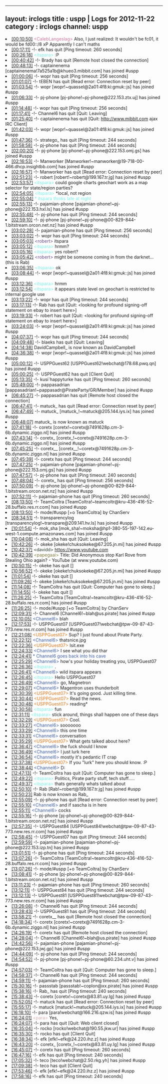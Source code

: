 
---
layout: irclogs
title : uspp | Logs for 2012-11-22
category : irclogs
channel: uspp
---
<li class="logitem"><a href="#00:10:50" name="00:10:50" class="time">[00:10:50]</a> <span class="person" style="color:#cc749c">&lt;CalebLangeslag&gt;</span> Also, I just realized: It wouldn't be fc01, it would be fd00::/8 xP Apparently I can't maths </li>
<li class="logitem"><a href="#00:17:11" name="00:17:11" class="time">[00:17:11]</a> -!- <span class="quit">efk</span> has quit [Ping timeout: 260 seconds] </li>
<li class="logitem"><a href="#00:26:18" name="00:26:18" class="time">[00:26:18]</a> <span class="person" style="color:#7deee6">&lt;itspara&gt;</span> :P </li>
<li class="logitem"><a href="#00:40:42" name="00:40:42" class="time">[00:40:42]</a> -!- <span class="quit">Brady</span> has quit [Remote host closed the connection] </li>
<li class="logitem"><a href="#00:48:13" name="00:48:13" class="time">[00:48:13]</a> -!- <span class="join">captainenema</span> [captainenema!7a525a1b@khueo3.mibbit.com] has joined #uspp </li>
<li class="logitem"><a href="#01:00:06" name="01:00:06" class="time">[01:00:06]</a> -!- <span class="quit">wopr</span> has quit [Ping timeout: 256 seconds] </li>
<li class="logitem"><a href="#01:01:07" name="01:01:07" class="time">[01:01:07]</a> -!- <span class="quit">tEBEN</span> has quit [Read error: Connection reset by peer] </li>
<li class="logitem"><a href="#01:03:54" name="01:03:54" class="time">[01:03:54]</a> -!- <span class="join">wopr</span> [wopr!~quassel@2a01:4f8:ki:gmuk::js] has joined #uspp </li>
<li class="logitem"><a href="#01:06:33" name="01:06:33" class="time">[01:06:33]</a> -!- <span class="join">pj-phone</span> [pj-phone!~pj-phone@222.153.ztx.uj] has joined #uspp </li>
<li class="logitem"><a href="#01:14:48" name="01:14:48" class="time">[01:14:48]</a> -!- <span class="quit">wopr</span> has quit [Ping timeout: 256 seconds] </li>
<li class="logitem"><a href="#01:17:41" name="01:17:41" class="time">[01:17:41]</a> -!- <span class="quit">Channel6</span> has quit [Quit: Leaving] </li>
<li class="logitem"><a href="#01:25:40" name="01:25:40" class="time">[01:25:40]</a> -!- <span class="quit">captainenema</span> has quit [Quit: <a href="http://www.mibbit.com" target="_blank">http://www.mibbit.com</a> ajax IRC Client] </li>
<li class="logitem"><a href="#01:42:03" name="01:42:03" class="time">[01:42:03]</a> -!- <span class="join">wopr</span> [wopr!~quassel@2a01:4f8:ki:gmuk::js] has joined #uspp </li>
<li class="logitem"><a href="#01:47:36" name="01:47:36" class="time">[01:47:36]</a> -!- <span class="quit">stratego_</span> has quit [Ping timeout: 244 seconds] </li>
<li class="logitem"><a href="#01:58:58" name="01:58:58" class="time">[01:58:58]</a> -!- <span class="quit">pj-phone</span> has quit [Ping timeout: 244 seconds] </li>
<li class="logitem"><a href="#02:00:20" name="02:00:20" class="time">[02:00:20]</a> -!- <span class="join">pj-phone</span> [pj-phone!~pj-phone@222.153.omj.gs] has joined #uspp </li>
<li class="logitem"><a href="#02:16:53" name="02:16:53" class="time">[02:16:53]</a> -!- <span class="join">Manworker</span> [Manworker!~manworker@19-718-00-466.dhcp.insightbb.com] has joined #uspp </li>
<li class="logitem"><a href="#02:16:57" name="02:16:57" class="time">[02:16:57]</a> -!- <span class="quit">Manworker</span> has quit [Read error: Connection reset by peer] </li>
<li class="logitem"><a href="#02:51:23" name="02:51:23" class="time">[02:51:23]</a> -!- <span class="join">robert</span> [robert!~robert@199.167.tr.jg] has joined #uspp </li>
<li class="logitem"><a href="#02:53:57" name="02:53:57" class="time">[02:53:57]</a> <span class="person" style="color:#7deee6">&lt;itspara&gt;</span> could google charts geochart work as a map selector for state/region parties? </li>
<li class="logitem"><a href="#02:54:05" name="02:54:05" class="time">[02:54:05]</a> <span class="person" style="color:#7deee6">&lt;itspara&gt;</span> *local, not region </li>
<li class="logitem"><a href="#02:55:04" name="02:55:04" class="time">[02:55:04]</a> <span class="person" style="color:#7deee6">* itspara thinks late at night</span> </li>
<li class="logitem"><a href="#02:55:13" name="02:55:13" class="time">[02:55:13]</a> -!- <span class="join">pajamian-phone</span> [pajamian-phone!~pj-phone@222.153.hxl.ls] has joined #uspp </li>
<li class="logitem"><a href="#02:55:48" name="02:55:48" class="time">[02:55:48]</a> -!- <span class="quit">pj-phone</span> has quit [Ping timeout: 244 seconds] </li>
<li class="logitem"><a href="#02:59:10" name="02:59:10" class="time">[02:59:10]</a> -!- <span class="join">pj-phone</span> [pj-phone!~pj-phone@00-829-844-1.bitstream.orcon.net.nz] has joined #uspp </li>
<li class="logitem"><a href="#03:02:28" name="03:02:28" class="time">[03:02:28]</a> -!- <span class="quit">pajamian-phone</span> has quit [Ping timeout: 256 seconds] </li>
<li class="logitem"><a href="#03:03:02" name="03:03:02" class="time">[03:03:02]</a> -!- <span class="quit">wopr</span> has quit [Ping timeout: 244 seconds] </li>
<li class="logitem"><a href="#03:05:03" name="03:05:03" class="time">[03:05:03]</a> <span class="person" style="color:#684c85">&lt;robert&gt;</span> itspara </li>
<li class="logitem"><a href="#03:05:12" name="03:05:12" class="time">[03:05:12]</a> <span class="person" style="color:#7deee6">&lt;itspara&gt;</span> hrmm? </li>
<li class="logitem"><a href="#03:05:16" name="03:05:16" class="time">[03:05:16]</a> <span class="person" style="color:#7deee6">&lt;itspara&gt;</span> yes robert? </li>
<li class="logitem"><a href="#03:05:42" name="03:05:42" class="time">[03:05:42]</a> <span class="person" style="color:#684c85">&lt;robert&gt;</span> might be someone coming in from the darknet... (this is Rab) </li>
<li class="logitem"><a href="#03:06:35" name="03:06:35" class="time">[03:06:35]</a> <span class="person" style="color:#7deee6">&lt;itspara&gt;</span> ok </li>
<li class="logitem"><a href="#03:08:44" name="03:08:44" class="time">[03:08:44]</a> -!- <span class="join">wopr</span> [wopr!~quassel@2a01:4f8:ki:gmuk::js] has joined #uspp </li>
<li class="logitem"><a href="#03:12:36" name="03:12:36" class="time">[03:12:36]</a> <span class="person" style="color:#7deee6">&lt;itspara&gt;</span> hrmm </li>
<li class="logitem"><a href="#03:12:54" name="03:12:54" class="time">[03:12:54]</a> <span class="person" style="color:#7deee6">&lt;itspara&gt;</span> it appears state level on geochart is restricted to internal google use </li>
<li class="logitem"><a href="#03:13:22" name="03:13:22" class="time">[03:13:22]</a> -!- <span class="quit">wopr</span> has quit [Ping timeout: 244 seconds] </li>
<li class="logitem"><a href="#03:17:13" name="03:17:13" class="time">[03:17:13]</a> -!- <span class="quit">Rab</span> has quit [Quit: &lt;looking for profound signing-off statement on ebay to insert here&gt;] </li>
<li class="logitem"><a href="#03:19:33" name="03:19:33" class="time">[03:19:33]</a> -!- <span class="quit">robert</span> has quit [Quit: &lt;looking for profound signing-off statement on ebay to insert here&gt;] </li>
<li class="logitem"><a href="#03:24:03" name="03:24:03" class="time">[03:24:03]</a> -!- <span class="join">wopr</span> [wopr!~quassel@2a01:4f8:ki:gmuk::js] has joined #uspp </li>
<li class="logitem"><a href="#04:07:37" name="04:07:37" class="time">[04:07:37]</a> -!- <span class="quit">wopr</span> has quit [Ping timeout: 244 seconds] </li>
<li class="logitem"><a href="#04:09:48" name="04:09:48" class="time">[04:09:48]</a> -!- <span class="quit">blaeks</span> has quit [Quit: Leaving] </li>
<li class="logitem"><a href="#04:14:38" name="04:14:38" class="time">[04:14:38]</a> <span class="nick">DavidCampbell_</span> is now known as <span class="nick">DavidCampbell</span> </li>
<li class="logitem"><a href="#04:36:38" name="04:36:38" class="time">[04:36:38]</a> -!- <span class="join">wopr</span> [wopr!~quassel@2a01:4f8:ki:gmuk::js] has joined #uspp </li>
<li class="logitem"><a href="#05:00:12" name="05:00:12" class="time">[05:00:12]</a> -!- <span class="join">USPPGuest62</span> [USPPGuest62!webchat@178.68.pwq.qn] has joined #uspp </li>
<li class="logitem"><a href="#05:00:25" name="05:00:25" class="time">[05:00:25]</a> -!- <span class="quit">USPPGuest62</span> has quit [Client Quit] </li>
<li class="logitem"><a href="#05:13:35" name="05:13:35" class="time">[05:13:35]</a> -!- <span class="quit">kusi`happyturke</span> has quit [Ping timeout: 260 seconds] </li>
<li class="logitem"><a href="#05:49:00" name="05:49:00" class="time">[05:49:00]</a> -!- <span class="join">pappasadrian</span> [pappasadrian!~pappasadr@PirateParty/GR/Member] has joined #uspp </li>
<li class="logitem"><a href="#06:45:27" name="06:45:27" class="time">[06:45:27]</a> -!- <span class="quit">pappasadrian</span> has quit [Remote host closed the connection] </li>
<li class="logitem"><a href="#06:47:41" name="06:47:41" class="time">[06:47:41]</a> -!- <span class="quit">matuck_</span> has quit [Read error: Connection reset by peer] </li>
<li class="logitem"><a href="#06:47:49" name="06:47:49" class="time">[06:47:49]</a> -!- <span class="join">matuck_</span> [matuck_!~matuck@205.144.iys.ix] has joined #uspp </li>
<li class="logitem"><a href="#06:48:07" name="06:48:07" class="time">[06:48:07]</a> <span class="nick">matuck_</span> is now known as <span class="nick">matuck</span> </li>
<li class="logitem"><a href="#07:41:18" name="07:41:18" class="time">[07:41:18]</a> -!- <span class="join">coretx</span> [coretx!~coretx@7491628p.cm-3-6b.dynamic.ziggo.nl] has joined #uspp </li>
<li class="logitem"><a href="#07:43:14" name="07:43:14" class="time">[07:43:14]</a> -!- <span class="join">coretx_</span> [coretx_!~coretx@7491628p.cm-3-6b.dynamic.ziggo.nl] has joined #uspp </li>
<li class="logitem"><a href="#07:45:25" name="07:45:25" class="time">[07:45:25]</a> -!- <span class="join">coretx__</span> [coretx__!~coretx@7491628p.cm-3-6b.dynamic.ziggo.nl] has joined #uspp </li>
<li class="logitem"><a href="#07:45:39" name="07:45:39" class="time">[07:45:39]</a> -!- <span class="quit">coretx</span> has quit [Ping timeout: 244 seconds] </li>
<li class="logitem"><a href="#07:47:25" name="07:47:25" class="time">[07:47:25]</a> -!- <span class="join">pajamian-phone</span> [pajamian-phone!~pj-phone@222.153.omj.gs] has joined #uspp </li>
<li class="logitem"><a href="#07:47:57" name="07:47:57" class="time">[07:47:57]</a> -!- <span class="quit">pj-phone</span> has quit [Ping timeout: 240 seconds] </li>
<li class="logitem"><a href="#07:48:04" name="07:48:04" class="time">[07:48:04]</a> -!- <span class="quit">coretx_</span> has quit [Ping timeout: 256 seconds] </li>
<li class="logitem"><a href="#07:50:09" name="07:50:09" class="time">[07:50:09]</a> -!- <span class="join">pj-phone</span> [pj-phone!~pj-phone@00-829-844-1.bitstream.orcon.net.nz] has joined #uspp </li>
<li class="logitem"><a href="#07:52:11" name="07:52:11" class="time">[07:52:11]</a> -!- <span class="quit">pajamian-phone</span> has quit [Ping timeout: 260 seconds] </li>
<li class="logitem"><a href="#08:13:50" name="08:13:50" class="time">[08:13:50]</a> -!- <span class="join">TeamColtra</span> [TeamColtra!~teamcoltr@kru-436-416-52-28.buffalo.res.rr.com] has joined #uspp </li>
<li class="logitem"><a href="#08:13:50" name="08:13:50" class="time">[08:13:50]</a> -!- mode/<span class="mode">#uspp</span> [+o TeamColtra] by ChanServ </li>
<li class="logitem"><a href="#08:34:51" name="08:34:51" class="time">[08:34:51]</a> -!- <span class="join">transparencylog</span> [transparencylog!~transpare@209.141.hv.ls] has joined #uspp </li>
<li class="logitem"><a href="#10:01:54" name="10:01:54" class="time">[10:01:54]</a> -!- <span class="join">mok_sha</span> [mok_sha!~moksha@hp1-380-55-197-142.eu-west-1.compute.amazonaws.com] has joined #uspp </li>
<li class="logitem"><a href="#10:04:08" name="10:04:08" class="time">[10:04:08]</a> -!- <span class="quit">mok_sha</span> has quit [Quit: Leaving] </li>
<li class="logitem"><a href="#10:42:26" name="10:42:26" class="time">[10:42:26]</a> -!- <span class="join">okeke</span> [okeke!chuksokeke@67.205.jn.mi] has joined #uspp </li>
<li class="logitem"><a href="#10:42:37" name="10:42:37" class="time">[10:42:37]</a> <span class="person" style="color:#2d3f2f">&lt;davidd&gt;</span> <a href="https://www.youtube.com/watch?v=REn1BnJE3do&amp;feature=watch-vrec" target="_blank">https://www.youtube.com</a> </li>
<li class="logitem"><a href="#10:42:39" name="10:42:39" class="time">[10:42:39]</a> <span class="person" style="color:#817e41">&lt;papegaai&gt;</span> Title: Did Anonymous stop Karl Rove from Stealing Ohio again? - YouTube (at www.youtube.com) </li>
<li class="logitem"><a href="#10:50:15" name="10:50:15" class="time">[10:50:15]</a> -!- <span class="quit">okeke</span> has quit [] </li>
<li class="logitem"><a href="#10:56:52" name="10:56:52" class="time">[10:56:52]</a> -!- <span class="join">okeke</span> [okeke!chuksokeke@67.205.jn.mi] has joined #uspp </li>
<li class="logitem"><a href="#11:01:54" name="11:01:54" class="time">[11:01:54]</a> -!- <span class="quit">okeke</span> has quit [] </li>
<li class="logitem"><a href="#11:09:26" name="11:09:26" class="time">[11:09:26]</a> -!- <span class="join">okeke</span> [okeke!chuksokeke@67.205.jn.mi] has joined #uspp </li>
<li class="logitem"><a href="#11:14:08" name="11:14:08" class="time">[11:14:08]</a> -!- <span class="quit">TeamColtra</span> has quit [Quit: Computer has gone to sleep.] </li>
<li class="logitem"><a href="#11:14:55" name="11:14:55" class="time">[11:14:55]</a> -!- <span class="quit">okeke</span> has quit [] </li>
<li class="logitem"><a href="#11:26:25" name="11:26:25" class="time">[11:26:25]</a> -!- <span class="join">TeamColtra</span> [TeamColtra!~teamcoltr@kru-436-416-52-28.buffalo.res.rr.com] has joined #uspp </li>
<li class="logitem"><a href="#11:26:25" name="11:26:25" class="time">[11:26:25]</a> -!- mode/<span class="mode">#uspp</span> [+o TeamColtra] by ChanServ </li>
<li class="logitem"><a href="#12:09:31" name="12:09:31" class="time">[12:09:31]</a> -!- <span class="join">Channel6</span> [Channel6!~blah@us.pirate] has joined #uspp </li>
<li class="logitem"><a href="#12:10:05" name="12:10:05" class="time">[12:10:05]</a> <span class="person" style="color:#3d5ba0">&lt;Channel6&gt;</span> blah </li>
<li class="logitem"><a href="#12:17:53" name="12:17:53" class="time">[12:17:53]</a> -!- <span class="join">USPPGuest07</span> [USPPGuest07!webchat@tpw-09-87-43-773.new.res.rr.com] has joined #uspp </li>
<li class="logitem"><a href="#12:21:08" name="12:21:08" class="time">[12:21:08]</a> <span class="person" style="color:#dc761a">&lt;USPPGuest07&gt;</span> Sup? I just found about Pirate Party. </li>
<li class="logitem"><a href="#12:22:12" name="12:22:12" class="time">[12:22:12]</a> <span class="person" style="color:#3d5ba0">&lt;Channel6&gt;</span> thatsnice.jpg </li>
<li class="logitem"><a href="#12:22:36" name="12:22:36" class="time">[12:22:36]</a> <span class="person" style="color:#dc761a">&lt;USPPGuest07&gt;</span> Isit.exe </li>
<li class="logitem"><a href="#12:24:33" name="12:24:33" class="time">[12:24:33]</a> <span class="person" style="color:#3d5ba0">&lt;Channel6&gt;</span> I see what you did thar </li>
<li class="logitem"><a href="#12:24:41" name="12:24:41" class="time">[12:24:41]</a> <span class="person" style="color:#3d5ba0">* Channel6 goes back into his cave</span> </li>
<li class="logitem"><a href="#12:25:29" name="12:25:29" class="time">[12:25:29]</a> <span class="person" style="color:#3d5ba0">&lt;Channel6&gt;</span> how's your holiday treating you, USPPGuest07  </li>
<li class="logitem"><a href="#12:26:36" name="12:26:36" class="time">[12:26:36]</a> <span class="person" style="color:#7deee6">&lt;itspara&gt;</span> . </li>
<li class="logitem"><a href="#12:26:41" name="12:26:41" class="time">[12:26:41]</a> <span class="person" style="color:#3d5ba0">&lt;Channel6&gt;</span> wild itspara appears </li>
<li class="logitem"><a href="#12:26:45" name="12:26:45" class="time">[12:26:45]</a> <span class="person" style="color:#7deee6">&lt;itspara&gt;</span> Hello USPPGuest07  </li>
<li class="logitem"><a href="#12:26:49" name="12:26:49" class="time">[12:26:49]</a> <span class="person" style="color:#3d5ba0">&lt;Channel6&gt;</span> go, Magnetron </li>
<li class="logitem"><a href="#12:29:07" name="12:29:07" class="time">[12:29:07]</a> <span class="person" style="color:#3d5ba0">&lt;Channel6&gt;</span> Magentron uses thunderbolt </li>
<li class="logitem"><a href="#12:30:39" name="12:30:39" class="time">[12:30:39]</a> <span class="person" style="color:#dc761a">&lt;USPPGuest07&gt;</span> It's going good. Just killing time. </li>
<li class="logitem"><a href="#12:30:44" name="12:30:44" class="time">[12:30:44]</a> <span class="person" style="color:#dc761a">&lt;USPPGuest07&gt;</span> Read the news. </li>
<li class="logitem"><a href="#12:30:48" name="12:30:48" class="time">[12:30:48]</a> <span class="person" style="color:#dc761a">&lt;USPPGuest07&gt;</span> reading* </li>
<li class="logitem"><a href="#12:30:58" name="12:30:58" class="time">[12:30:58]</a> <span class="person" style="color:#7deee6">&lt;itspara&gt;</span> fun </li>
<li class="logitem"><a href="#12:31:11" name="12:31:11" class="time">[12:31:11]</a> <span class="person" style="color:#7deee6">&lt;itspara&gt;</span> stick around, things shall happen one of these days </li>
<li class="logitem"><a href="#12:32:29" name="12:32:29" class="time">[12:32:29]</a> <span class="person" style="color:#dc761a">&lt;USPPGuest07&gt;</span> Cool. </li>
<li class="logitem"><a href="#12:33:27" name="12:33:27" class="time">[12:33:27]</a> <span class="person" style="color:#3d5ba0">&lt;Channel6&gt;</span> sooooooo </li>
<li class="logitem"><a href="#12:33:29" name="12:33:29" class="time">[12:33:29]</a> <span class="person" style="color:#3d5ba0">&lt;Channel6&gt;</span> this one time </li>
<li class="logitem"><a href="#12:33:31" name="12:33:31" class="time">[12:33:31]</a> <span class="person" style="color:#3d5ba0">&lt;Channel6&gt;</span> conversation </li>
<li class="logitem"><a href="#12:35:29" name="12:35:29" class="time">[12:35:29]</a> <span class="person" style="color:#dc761a">&lt;USPPGuest07&gt;</span> What gets talked about here? </li>
<li class="logitem"><a href="#12:36:47" name="12:36:47" class="time">[12:36:47]</a> <span class="person" style="color:#3d5ba0">&lt;Channel6&gt;</span> the fuck should I know </li>
<li class="logitem"><a href="#12:36:49" name="12:36:49" class="time">[12:36:49]</a> <span class="person" style="color:#3d5ba0">&lt;Channel6&gt;</span> I just lurk here </li>
<li class="logitem"><a href="#12:36:54" name="12:36:54" class="time">[12:36:54]</a> <span class="person" style="color:#3d5ba0">&lt;Channel6&gt;</span> mostly it's pedantic IT crap </li>
<li class="logitem"><a href="#12:37:38" name="12:37:38" class="time">[12:37:38]</a> <span class="person" style="color:#dc761a">&lt;USPPGuest07&gt;</span> If you "lurk" here you should know. :P </li>
<li class="logitem"><a href="#12:38:44" name="12:38:44" class="time">[12:38:44]</a> <span class="person" style="color:#3d5ba0">&lt;Channel6&gt;</span> D: </li>
<li class="logitem"><a href="#12:47:13" name="12:47:13" class="time">[12:47:13]</a> -!- <span class="quit">TeamColtra</span> has quit [Quit: Computer has gone to sleep.] </li>
<li class="logitem"><a href="#12:49:22" name="12:49:22" class="time">[12:49:22]</a> <span class="person" style="color:#7deee6">&lt;itspara&gt;</span> Politics, Pirate party stuff, tech stuff..... </li>
<li class="logitem"><a href="#12:49:37" name="12:49:37" class="time">[12:49:37]</a> <span class="person" style="color:#7deee6">&lt;itspara&gt;</span> thats generally whats talked about </li>
<li class="logitem"><a href="#12:50:10" name="12:50:10" class="time">[12:50:10]</a> -!- <span class="join">Rab</span> [Rab!~robert@199.167.tr.jg] has joined #uspp </li>
<li class="logitem"><a href="#12:50:23" name="12:50:23" class="time">[12:50:23]</a> <span class="nick">Rab</span> is now known as <span class="nick">Rab_</span> </li>
<li class="logitem"><a href="#12:55:09" name="12:55:09" class="time">[12:55:09]</a> -!- <span class="quit">pj-phone</span> has quit [Read error: Connection reset by peer] </li>
<li class="logitem"><a href="#12:55:10" name="12:55:10" class="time">[12:55:10]</a> <span class="person" style="color:#3d5ba0">&lt;Channel6&gt;</span> and if sascha is in here </li>
<li class="logitem"><a href="#12:55:11" name="12:55:11" class="time">[12:55:11]</a> <span class="person" style="color:#3d5ba0">&lt;Channel6&gt;</span> cocks </li>
<li class="logitem"><a href="#12:55:16" name="12:55:16" class="time">[12:55:16]</a> -!- <span class="join">pj-phone</span> [pj-phone!~pj-phone@00-829-844-1.bitstream.orcon.net.nz] has joined #uspp </li>
<li class="logitem"><a href="#12:57:35" name="12:57:35" class="time">[12:57:35]</a> -!- <span class="join">USPPGuest84</span> [USPPGuest84!webchat@tpw-09-87-43-773.new.res.rr.com] has joined #uspp </li>
<li class="logitem"><a href="#12:58:45" name="12:58:45" class="time">[12:58:45]</a> -!- <span class="quit">USPPGuest07</span> has quit [Ping timeout: 244 seconds] </li>
<li class="logitem"><a href="#12:59:59" name="12:59:59" class="time">[12:59:59]</a> -!- <span class="join">pajamian-phone</span> [pajamian-phone!~pj-phone@222.153.izp.tn] has joined #uspp </li>
<li class="logitem"><a href="#13:01:51" name="13:01:51" class="time">[13:01:51]</a> -!- <span class="quit">pj-phone</span> has quit [Ping timeout: 244 seconds] </li>
<li class="logitem"><a href="#13:07:26" name="13:07:26" class="time">[13:07:26]</a> -!- <span class="join">TeamColtra</span> [TeamColtra!~teamcoltr@kru-436-416-52-28.buffalo.res.rr.com] has joined #uspp </li>
<li class="logitem"><a href="#13:07:26" name="13:07:26" class="time">[13:07:26]</a> -!- mode/<span class="mode">#uspp</span> [+o TeamColtra] by ChanServ </li>
<li class="logitem"><a href="#13:08:41" name="13:08:41" class="time">[13:08:41]</a> -!- <span class="join">pj-phone</span> [pj-phone!~pj-phone@00-829-844-1.bitstream.orcon.net.nz] has joined #uspp </li>
<li class="logitem"><a href="#13:11:23" name="13:11:23" class="time">[13:11:23]</a> -!- <span class="quit">pajamian-phone</span> has quit [Ping timeout: 260 seconds] </li>
<li class="logitem"><a href="#13:12:11" name="13:12:11" class="time">[13:12:11]</a> -!- <span class="quit">USPPGuest84</span> has quit [Ping timeout: 244 seconds] </li>
<li class="logitem"><a href="#13:12:13" name="13:12:13" class="time">[13:12:13]</a> -!- <span class="join">USPPGuest81</span> [USPPGuest81!webchat@tpw-09-87-43-773.new.res.rr.com] has joined #uspp </li>
<li class="logitem"><a href="#13:26:08" name="13:26:08" class="time">[13:26:08]</a> -!- <span class="quit">Channel6</span> has quit [Ping timeout: 244 seconds] </li>
<li class="logitem"><a href="#13:28:43" name="13:28:43" class="time">[13:28:43]</a> -!- <span class="quit">USPPGuest81</span> has quit [Ping timeout: 244 seconds] </li>
<li class="logitem"><a href="#13:58:21" name="13:58:21" class="time">[13:58:21]</a> -!- <span class="quit">coretx__</span> has quit [Remote host closed the connection] </li>
<li class="logitem"><a href="#14:18:34" name="14:18:34" class="time">[14:18:34]</a> -!- <span class="join">coretx</span> [coretx!~coretx@7491628p.cm-3-6b.dynamic.ziggo.nl] has joined #uspp </li>
<li class="logitem"><a href="#14:26:19" name="14:26:19" class="time">[14:26:19]</a> -!- <span class="quit">coretx</span> has quit [Remote host closed the connection] </li>
<li class="logitem"><a href="#14:28:04" name="14:28:04" class="time">[14:28:04]</a> -!- <span class="join">Channel6</span> [Channel6!~blah@us.pirate] has joined #uspp </li>
<li class="logitem"><a href="#14:42:56" name="14:42:56" class="time">[14:42:56]</a> -!- <span class="join">pajamian-phone</span> [pajamian-phone!~pj-phone@222.153.jwj.gp] has joined #uspp </li>
<li class="logitem"><a href="#14:44:09" name="14:44:09" class="time">[14:44:09]</a> -!- <span class="quit">pj-phone</span> has quit [Ping timeout: 244 seconds] </li>
<li class="logitem"><a href="#14:54:52" name="14:54:52" class="time">[14:54:52]</a> -!- <span class="join">pj-phone</span> [pj-phone!~pj-phone@60.234.uht.v] has joined #uspp </li>
<li class="logitem"><a href="#14:57:03" name="14:57:03" class="time">[14:57:03]</a> -!- <span class="quit">TeamColtra</span> has quit [Quit: Computer has gone to sleep.] </li>
<li class="logitem"><a href="#14:58:37" name="14:58:37" class="time">[14:58:37]</a> -!- <span class="quit">Channel6</span> has quit [Ping timeout: 244 seconds] </li>
<li class="logitem"><a href="#14:59:11" name="14:59:11" class="time">[14:59:11]</a> -!- <span class="quit">pajamian-phone</span> has quit [Ping timeout: 260 seconds] </li>
<li class="logitem"><a href="#15:30:16" name="15:30:16" class="time">[15:30:16]</a> -!- <span class="join">passstab</span> [passstab!~coplon@xx.pirate] has joined #uspp </li>
<li class="logitem"><a href="#15:38:16" name="15:38:16" class="time">[15:38:16]</a> -!- <span class="quit">Rab_</span> has quit [Ping timeout: 240 seconds] </li>
<li class="logitem"><a href="#15:38:43" name="15:38:43" class="time">[15:38:43]</a> -!- <span class="join">coretx</span> [coretx!~coretx@83.81.uy.lg] has joined #uspp </li>
<li class="logitem"><a href="#15:52:05" name="15:52:05" class="time">[15:52:05]</a> -!- <span class="quit">matuck</span> has quit [Read error: Connection reset by peer] </li>
<li class="logitem"><a href="#15:55:17" name="15:55:17" class="time">[15:55:17]</a> -!- <span class="join">matuck</span> [matuck!~matuck@205.144.iys.ix] has joined #uspp </li>
<li class="logitem"><a href="#16:18:10" name="16:18:10" class="time">[16:18:10]</a> -!- <span class="join">para</span> [para!webchat@166.216.qzw.is] has joined #uspp </li>
<li class="logitem"><a href="#16:24:01" name="16:24:01" class="time">[16:24:01]</a> <span class="person" style="color:#d3afac">&lt;para&gt;</span> Yes, </li>
<li class="logitem"><a href="#16:24:07" name="16:24:07" class="time">[16:24:07]</a> -!- <span class="quit">para</span> has quit [Quit: Web client closed] </li>
<li class="logitem"><a href="#16:35:04" name="16:35:04" class="time">[16:35:04]</a> -!- <span class="join">rocko</span> [rocko!webchat@190.55.jkw.ur] has joined #uspp </li>
<li class="logitem"><a href="#16:35:30" name="16:35:30" class="time">[16:35:30]</a> -!- <span class="quit">rocko</span> has quit [Client Quit] </li>
<li class="logitem"><a href="#16:38:34" name="16:38:34" class="time">[16:38:34]</a> -!- <span class="join">efk</span> [efk!~efk@24.220.ihz.z] has joined #uspp </li>
<li class="logitem"><a href="#16:43:20" name="16:43:20" class="time">[16:43:20]</a> -!- <span class="join">coretx_</span> [coretx_!~coretx@83.81.uy.lg] has joined #uspp </li>
<li class="logitem"><a href="#16:45:07" name="16:45:07" class="time">[16:45:07]</a> -!- <span class="quit">coretx</span> has quit [Ping timeout: 260 seconds] </li>
<li class="logitem"><a href="#16:47:16" name="16:47:16" class="time">[16:47:16]</a> -!- <span class="quit">efk</span> has quit [Ping timeout: 240 seconds] </li>
<li class="logitem"><a href="#17:05:32" name="17:05:32" class="time">[17:05:32]</a> -!- <span class="join">teco</span> [teco!webchat@2.50.rkg.yh] has joined #uspp </li>
<li class="logitem"><a href="#17:09:38" name="17:09:38" class="time">[17:09:38]</a> -!- <span class="quit">teco</span> has quit [Client Quit] </li>
<li class="logitem"><a href="#17:53:46" name="17:53:46" class="time">[17:53:46]</a> -!- <span class="join">efk</span> [efk!~efk@24.220.ihz.z] has joined #uspp </li>
<li class="logitem"><a href="#17:58:16" name="17:58:16" class="time">[17:58:16]</a> -!- <span class="quit">efk</span> has quit [Ping timeout: 240 seconds] </li>


